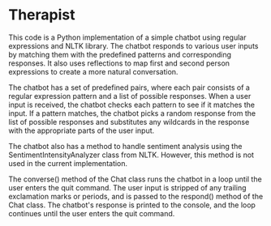 # Therapist
This code is a Python implementation of a simple chatbot using regular expressions and NLTK library. The chatbot responds to various user inputs by matching them with the predefined patterns and corresponding responses. It also uses reflections to map first and second person expressions to create a more natural conversation.

The chatbot has a set of predefined pairs, where each pair consists of a regular expression pattern and a list of possible responses. When a user input is received, the chatbot checks each pattern to see if it matches the input. If a pattern matches, the chatbot picks a random response from the list of possible responses and substitutes any wildcards in the response with the appropriate parts of the user input.

The chatbot also has a method to handle sentiment analysis using the SentimentIntensityAnalyzer class from NLTK. However, this method is not used in the current implementation.

The converse() method of the Chat class runs the chatbot in a loop until the user enters the quit command. The user input is stripped of any trailing exclamation marks or periods, and is passed to the respond() method of the Chat class. The chatbot's response is printed to the console, and the loop continues until the user enters the quit command.
